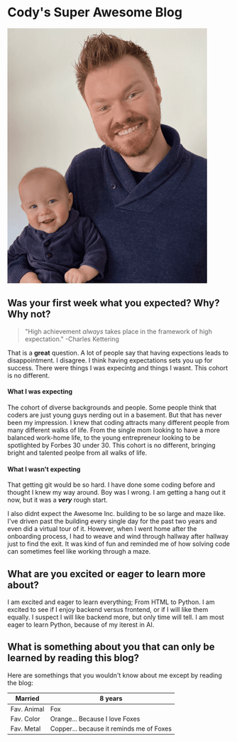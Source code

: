 # Cody's Super Awesome Blog #

![Picture of myself and my son wearing a similar blue outfit.](Barrett_1.png)

## Was your first week what you expected? Why? Why not? ##

> "High achievement *always* takes place in the framework of high expectation." -Charles Kettering

That is a **great** question. A lot of people say that having expections leads to disappointment. I disagree. I think having expectations sets you up for success. There were things I was expecintg and things I wasnt. This cohort is no different.  

#### What I was expecting ####

The cohort of diverse backgrounds and people. Some people think that coders are just young guys nerding out in a basement. But that has never been my impression. I knew that coding attracts many different people from many different walks of life. From the single mom looking to have a more balanced work-home life, to the young entrepreneur looking to be spotlighted by Forbes 30 under 30. This cohort is no different, bringing bright and talented peolpe from all walks of life.

#### What I wasn't expecting ####

That getting git would be so hard. I have done some coding before and thought I knew my way around. Boy was I wrong. I am getting a hang out it now, but it was a ***very*** rough start. 

I also didnt expect the Awesome Inc. building to be so large and maze like. I've driven past the building every single day for the past two years and even did a virtual tour of it. However, when I went home after the onboarding process, I had to weave and wind through hallway after hallway just to find the exit. It was kind of fun and reminded me of how solving code can sometimes feel like working through a maze. 

## What are you excited or eager to learn more about? ##

I am excited and eager to learn everything; From HTML to Python. I am excited to see if I enjoy backend versus frontend, or if I will like them equally. I suspect I will like backend more, but only time will tell. I am most eager to learn Python, because of my iterest in AI.

## What is something about you that can only be learned by reading this blog? ##

Here are somethings that you wouldn't know about me except by reading the blog:

Married | 8 years|
|---|---|
|Fav. Animal| Fox|
Fav. Color | Orange... Because I love Foxes
Fav. Metal | Copper... because it reminds me of Foxes
